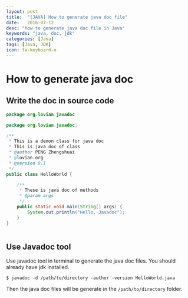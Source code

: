 ```yaml
---
layout: post
title:  "[JAVA] How to generate java doc file"
date:   2016-07-12
desc: "how to generate java doc file in Java"
keywords: "java, doc, jdk"
categories: [Java]
tags: [Java, JDK]
icon: fa-keyboard-o
---
```


# How to generate java doc

## Write the doc in source code

```java
package org.lovian.javadoc

package org.lovian.javadoc;

/**
 * This is a demon class for java doc
 * This is java doc of class
 * @author PENG Zhengshuai
 * @lovian.org
 * @version 0.1
 */
public class HelloWorld {

	/**
	 * These is java doc of methods
	 * @param args
	 */
	public static void main(String[] args) {
		System.out.println("Hello, Javadoc");
	}
}



```

## Use Javadoc tool

Use javadoc tool in terminal to generate the java doc files. You should already have jdk installed.

```
$ javadoc -d /path/to/directory -author -version HelloWorld.java
```

Then the java doc files will be generate in the ```/path/to/directory``` folder.
